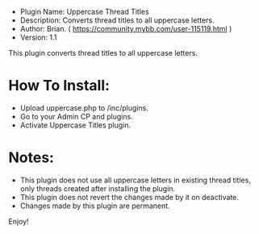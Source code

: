  - Plugin Name: Uppercase Thread Titles
 - Description: Converts thread titles to all uppercase letters.
 - Author: Brian. ( https://community.mybb.com/user-115119.html )
 - Version: 1.1

This plugin converts thread titles to all uppercase letters.

# How To Install:
 - Upload uppercase.php to /inc/plugins.
 - Go to your Admin CP and plugins.
 - Activate Uppercase Titles plugin.


# Notes: 
 - This plugin does not use all uppercase letters in existing thread titles, only threads created after installing the plugin. 
 - This plugin does not revert the changes made by it on deactivate.  
 - Changes made by this plugin are permanent.



Enjoy!
